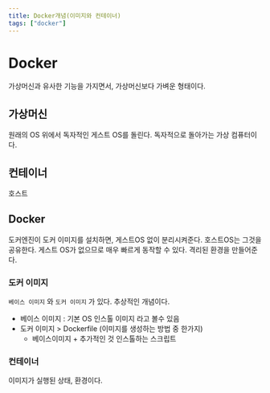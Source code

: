 ```yaml
---
title: Docker개념(이미지와 컨테이너)
tags: ["docker"]
---
```

# Docker
가상머신과 유사한 기능을 가지면서, 가상머신보다 가벼운 형태이다. 

## 가상머신
원래의 OS 위에서 독자적인 게스트 OS를 돌린다. 독자적으로 돌아가는 가상 컴퓨터이다.

## 컨테이너
호스트 

## Docker
도커엔진이 도커 이미지를 설치하면, 게스트OS 없이 분리시켜준다. 호스트OS는 그것을 공유한다. 게스트 OS가 없으므로 매우 빠르게 동작할 수 있다. 격리된 환경을 만들어준다.
### 도커 이미지
`베이스 이미지` 와 `도커 이미지` 가 있다. 추상적인 개념이다. 
* 베이스 이미지 : 기본 OS 인스톨 이미지 라고 볼수 있음
* 도커 이미지  > Dockerfile (이미지를 생성하는 방법 중 한가지)
	* 베이스이미지 + 추가적인 것 인스톨하는 스크립트 
### 컨테이너
이미지가 실행된 상태, 환경이다. 
<!--stackedit_data:
eyJoaXN0b3J5IjpbMTE0NjAyNzQwNCwxNzk4NDgwNDMyXX0=
-->